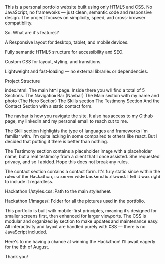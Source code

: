 This is a personal portfolio website built using only HTML5 and CSS. No JavaScript, no frameworks — just clean, semantic code and responsive design.
The project focuses on simplicity, speed, and cross-browser compatibility.

So. What are it's features?

A Responsive layout for desktop, tablet, and mobile devices.

Fully semantic HTML5 structure for accessibility and SEO.

Custom CSS for layout, styling, and transitions.

Lightweight and fast-loading — no external libraries or dependencies.

Project Structure

index.html: The main html page.
  Inside there you will find a total of 5 Sections.
    The Navigation Bar (Navbar)
    The Main section with my name and photo (The Hero Section)
    The Skills section
    The Testimony Section
    And the Contact Section with a static contact form. 

The navbar is how you navigate the site. It also has access to my Github page, my linkedin and my personal email to reach out to me. 

The Skill section highlights the type of languages and frameworks i'm familiar with. 
I'm quite lacking in some compaired to others like react. But I decided that putting it there is better than nothing.

The Testimony section contains a placeholder image with a placeholder name, but a real testimony from a client that I once assisted. 
She requested privacy, and so I abided. Hope this does not break any rules.

The contact section contains a contact form. It's fully static since within the rules of the Hackathon, no server wide backend is allowed. I felt it was right to include it regardless.

Hackathon 1/styles.css: Path to the main stylesheet.

Hackathon 1/images/: Folder for all the pictures used in the portfolio.

This portfolio is built with mobile-first principles, meaning it’s designed for smaller screens first, then enhanced for larger viewports. 
The CSS is modular and organized by section to make updates and maintenance easy. 
All interactivity and layout are handled purely with CSS — there is no JavaScript included.

Here's to me having a chance at winning the Hackathon! I'll await eagerly for the 8th of August.

Thank you!
